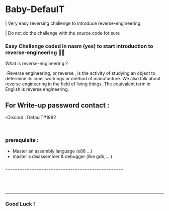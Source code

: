 # Baby-DefaulT
| Very easy reversing challenge to introduce reverse-engineering

| Do not do the challenge with the source code for sure

### Easy Challenge coded in nasm (yes) to start introduction to reverse-engineering 👨‍💻

What is reverse-engineering ? 

-Reverse engineering, or reverse , is the activity of studying an object to determine its inner workings or method of manufacture. We also talk about reverse engineering in the field of living things. The equivalent term in English is reverse engineering.

## For Write-up password contact :

-Discord : DefaulT#1882

<br />

### prerequisite :
- Master an assembly language (x86 ...)
- master a disassembler & debugger (like gdb,....)

### -------------------------------------------------

<br />
<br />

---
### Good Luck !
